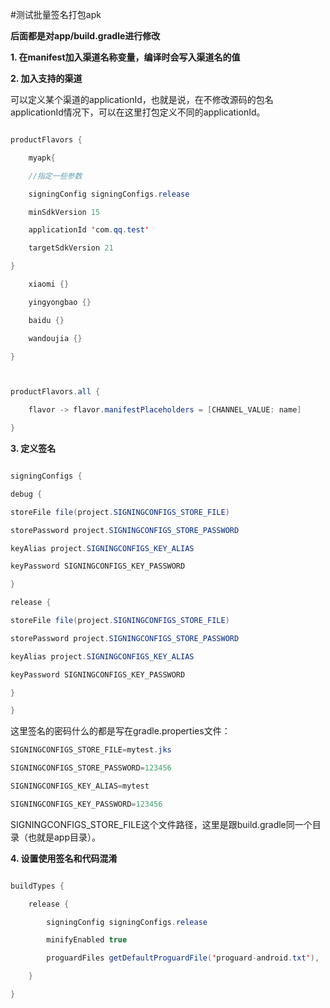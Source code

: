 #测试批量签名打包apk

**后面都是对app/build.gradle进行修改**

**1. 在manifest加入渠道名称变量，编译时会写入渠道名的值**

<meta-data android:value="${CHANNEL_VALUE}" android:name="CHANNEL"/>



**2. 加入支持的渠道**

可以定义某个渠道的applicationId，也就是说，在不修改源码的包名applicationId情况下，可以在这里打包定义不同的applicationId。


```java

productFlavors {

    myapk{

    //指定一些参数

    signingConfig signingConfigs.release

    minSdkVersion 15

    applicationId 'com.qq.test'

    targetSdkVersion 21

}

    xiaomi {}

    yingyongbao {}

    baidu {}

    wandoujia {}

}



productFlavors.all {

    flavor -> flavor.manifestPlaceholders = [CHANNEL_VALUE: name]

}

```


**3. 定义签名**

```java

signingConfigs {

debug {

storeFile file(project.SIGNINGCONFIGS_STORE_FILE)

storePassword project.SIGNINGCONFIGS_STORE_PASSWORD

keyAlias project.SIGNINGCONFIGS_KEY_ALIAS

keyPassword SIGNINGCONFIGS_KEY_PASSWORD

}

release {

storeFile file(project.SIGNINGCONFIGS_STORE_FILE)

storePassword project.SIGNINGCONFIGS_STORE_PASSWORD

keyAlias project.SIGNINGCONFIGS_KEY_ALIAS

keyPassword SIGNINGCONFIGS_KEY_PASSWORD

}

}
```

这里签名的密码什么的都是写在gradle.properties文件：

```java
SIGNINGCONFIGS_STORE_FILE=mytest.jks

SIGNINGCONFIGS_STORE_PASSWORD=123456

SIGNINGCONFIGS_KEY_ALIAS=mytest

SIGNINGCONFIGS_KEY_PASSWORD=123456

```

SIGNINGCONFIGS_STORE_FILE这个文件路径，这里是跟build.gradle同一个目录（也就是app目录）。


**4. 设置使用签名和代码混淆**

```java

buildTypes {

    release {

        signingConfig signingConfigs.release

        minifyEnabled true

        proguardFiles getDefaultProguardFile('proguard-android.txt'), 'proguard-rules.pro'

    }

}

```





